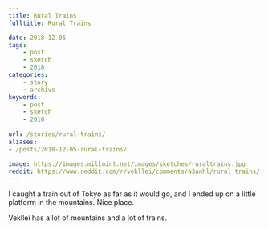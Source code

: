```yaml
---
title: Rural Trains
fulltitle: Rural Trains

date: 2018-12-05
tags:
    - post
    - sketch
    - 2018
categories:
    - story
    - archive
keywords:
    - post
    - sketch
    - 2018
    
url: /stories/rural-trains/
aliases:
- /posts/2018-12-05-rural-trains/

image: https://images.millmint.net/images/sketches/ruraltrains.jpg
reddit: https://www.reddit.com/r/vekllei/comments/a3anhl/rural_trains/
---
```


I caught a train out of Tokyo as far as it would go, and I ended up on a little platform in the mountains. Nice place.

Vekllei has a lot of mountains and a lot of trains.
